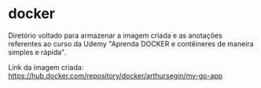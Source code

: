 # docker

Diretório voltado para armazenar a imagem criada e as anotações referentes ao curso da Udemy "Aprenda DOCKER e contêineres de maneira simples e rápida".

Link da imagem criada: https://hub.docker.com/repository/docker/arthursegin/my-go-app
